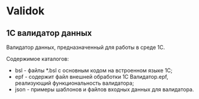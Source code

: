 # Validok
## 1С валидатор данных

Валидатор данных, предназначенный для работы в среде 1С.

Содержимое каталогов:
- bsl - файлы *.bsl с основным кодом на встроенном языке 1С;
- epf - содержит файл внешней обработки 1С Валидатор.epf, реализующий функциональность валидатора;
- json - примеры шаблонов и файлов входных данных для валидатора.